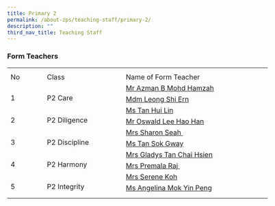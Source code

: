 ```yaml
---
title: Primary 2
permalink: /about-zps/teaching-staff/primary-2/
description: ""
third_nav_title: Teaching Staff
---
```

### **Form Teachers**
<table style="border-collapse:
 collapse;width:457pt" width="610" cellspacing="0" cellpadding="0" border="0"><colgroup><col style="mso-width-source:userset;mso-width-alt:2742;width:56pt" width="75"> <col style="mso-width-source:userset;mso-width-alt:6582;width:135pt" width="180"> <col style="mso-width-source:userset;mso-width-alt:12982;width:266pt" width="355"></colgroup><tbody><tr style="mso-height-source:userset;height:7.5pt" height="10"><td style="height:7.5pt;width:56pt" width="75" class="xl66" height="10"></td><td style="width:135pt" width="180"></td><td style="width:266pt" width="355"></td></tr><tr style="height:15.75pt" height="21"><td style="height:15.75pt;width:56pt" width="75" class="xl68" height="21">No</td><td style="border-left:none;width:135pt" width="180" class="xl69">Class</td><td style="border-left:none;width:266pt" width="355" class="xl67">Name of Form Teacher</td></tr><tr style="height:15.75pt" height="21"><td style="height:31.5pt;width:56pt" width="75" class="xl73" height="42" rowspan="2">
<br>1</td><td style="width:135pt" width="180" class="xl71" rowspan="2">
<br>P2 Care</td><td style="border-top:none" class="xl74"><a href="mailto:azman_mohamed_hamzah@moe.edu.sg">Mr Azman B Mohd Hamzah</a></td></tr><tr style="height:15.75pt" height="21"><td style="height:15.75pt;border-top:none" class="xl74" height="21"><a href="mailto:leong_shi_ern@moe.edu.sg">Mdm Leong Shi Ern</a></td></tr><tr style="height:15.75pt" height="21"><td style="height:31.5pt;width:56pt" width="75" class="xl70" height="42" rowspan="2">
<br>2</td><td style="width:135pt" width="180" class="xl72" rowspan="2">
<br>P2 Diligence</td><td style="border-top:none" class="xl74"><a href="mailto:tan_hui_lin_a@moe.edu.sg">Ms Tan Hui Lin</a></td></tr><tr style="height:15.75pt" height="21"><td style="height:15.75pt;border-top:none" class="xl74" height="21"><a href="mailto:lee_hao_han_oswald@moe.edu.sg">Mr Oswald Lee Hao Han</a></td></tr><tr style="height:15.75pt" height="21"><td style="height:31.5pt;width:56pt" width="75" class="xl70" height="42" rowspan="2">
<br>3</td><td style="width:135pt" width="180" class="xl72" rowspan="2">
<br>P2 Discipline</td><td style="border-top:none" class="xl74"><a href="mailto:loh_yeok_peng_sharon@moe.edu.sg">Mrs Sharon Seah<span style="mso-spacerun:yes">&nbsp;</span></a></td></tr><tr style="height:15.75pt" height="21"><td style="height:15.75pt;border-top:none" class="xl74" height="21"><a href="mailto:tan_sok_gway@moe.edu.sg">Ms Tan Sok Gway</a></td></tr><tr style="height:15.75pt" height="21"><td style="height:31.5pt;width:56pt" width="75" class="xl70" height="42" rowspan="2">
<br>4</td><td style="width:135pt" width="180" class="xl72" rowspan="2">
<br>P2 Harmony</td><td style="border-top:none" class="xl74"><a href="mailto:tan_chai_hsien_gladys@moe.edu.sg">Mrs Gladys Tan Chai Hsien</a></td></tr><tr style="height:15.75pt" height="21"><td style="height:15.75pt;border-top:none" class="xl74" height="21"><a href="mailto:premala_devi_kandasamy@moe.edu.sg">Mrs Premala Raj<span style="mso-spacerun:yes">&nbsp;</span></a></td></tr><tr style="height:15.75pt" height="21"><td style="height:31.5pt;width:56pt" width="75" class="xl70" height="42" rowspan="2">
<br>5</td><td style="width:135pt" width="180" class="xl72" rowspan="2">
<br>P2 Integrity</td><td style="border-top:none" class="xl74"><a href="mailto:choo_meining_serene@moe.edu.sg">Mrs Serene Koh</a></td></tr><tr style="height:15.75pt" height="21"><td style="height:15.75pt;border-top:none" class="xl74" height="21"><a href="mailto:angelina_mok_yin_peng@moe.edu.sg">Ms Angelina Mok Yin Peng</a></td></tr><tr style="mso-height-source:userset;height:7.5pt" height="10"><td style="height:7.5pt" class="xl66" height="10"></td><td></td><td></td></tr></tbody></table>